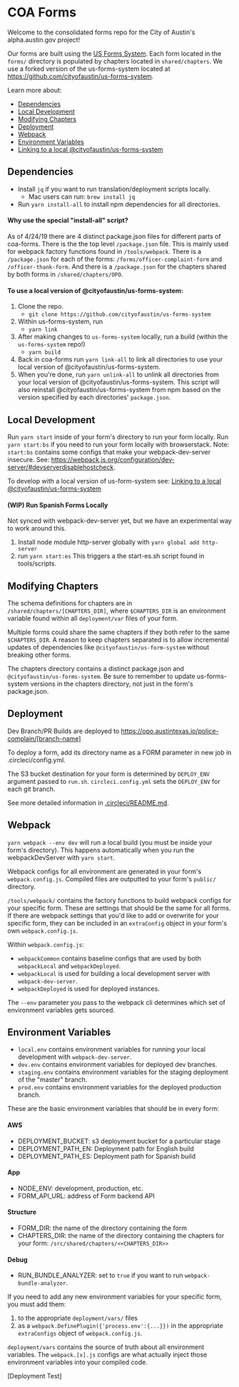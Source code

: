 # COA Forms

Welcome to the consolidated forms repo for the City of Austin's alpha.austin.gov project!

Our forms are built using the [US Forms System](https://github.com/usds/us-forms-system-starter-app). Each form located in the `forms/` directory is populated by chapters located in `shared/chapters`. We use a forked version of the us-forms-system located at https://github.com/cityofaustin/us-forms-system.

Learn more about:
- [Dependencies](#Dependencies)
- [Local Development](#Local-Development)
- [Modifying Chapters](#Modifying-Chapters)
- [Deployment](#Deployment)
- [Webpack](#Webpack)
- [Environment Variables](#Environment-Variables)
- [Linking to a local @cityofaustin/us-forms-system](#Link-to-a-local-@cityofaustin/us-forms-system)

## Dependencies
+ Install `jq` if you want to run translation/deployment scripts locally.
  + Mac users can run: `brew install jq`
+ Run `yarn install-all` to install npm dependencies for all directories.

#### Why use the special "install-all" script?
As of 4/24/19 there are 4 distinct package.json files for different parts of coa-forms.
There is the the top level `/package.json` file. This is mainly used for webpack factory functions found in `/tools/webpack`. There is a `/package.json` for each of the forms: `/forms/officer-complaint-form` and `/officer-thank-form`. And there is a `/package.json` for the chapters shared by both forms in `/shared/chapters/OPO`.

#### To use a local version of @cityofaustin/us-forms-system:
1. Clone the repo.
    + `git clone https://github.com/cityofaustin/us-forms-system`
2. Within us-forms-system, run
    + `yarn link`
3. After making changes to `us-forms-system` locally, run a build (within the `us-forms-system` repo!)
    + `yarn build`
4. Back in coa-forms run `yarn link-all` to link all directories to use your local version of @cityofaustin/us-forms-system.
5. When you're done, run `yarn unlink-all` to unlink all directories from your local version of @cityofaustin/us-forms-system. This script will also reinstall @cityofaustin/us-forms-system from npm based on the version specified by each directories' `package.json`.

## Local Development

Run `yarn start` inside of your form's directory to run your form locally. Run `yarn start:bs` if you need to run your form locally with browserstack. Note: `start:bs` contains some configs that make your webpack-dev-server insecure. See: https://webpack.js.org/configuration/dev-server/#devserverdisablehostcheck.

To develop with a local version of us-form-system see: [Linking to a local @cityofaustin/us-forms-system](#Link-to-a-local-@cityofaustin/us-forms-system)

#### (WIP) Run Spanish Forms Locally
Not synced with webpack-dev-server yet, but we have an experimental way to work around this.
1. Install node module http-server globally with `yarn global add http-server`
2. run `yarn start:es` This triggers a the start-es.sh script found in tools/scripts.


## Modifying Chapters
The schema definitions for chapters are in `/shared/chapters/[CHAPTERS_DIR]`, where `$CHAPTERS_DIR` is an environment variable found within all `deployment/var` files of your form.

Multiple forms could share the same chapters if they both refer to the same `$CHAPTERS_DIR`. A reason to keep chapters separated is to allow incremental updates of dependencies like `@cityofaustin/us-form-system` without breaking other forms.

The chapters directory contains a distinct package.json and `@cityofaustin/us-forms-system`. Be sure to remember to update us-forms-system versions in the chapters directory, not just in the form's package.json.

## Deployment

Dev Branch/PR Builds are deployed to https://opo.austintexas.io/police-complain/[branch-name]

To deploy a form, add its directory name as a FORM parameter in new job in .circleci/config.yml.

The S3 bucket destination for your form is determined by `DEPLOY_ENV` argument passed to `run.sh`. `circleci.config.yml` sets the `DEPLOY_ENV` for each git branch.

See more detailed information in [.circleci/README.md](./.circleci/README.md).

## Webpack

`yarn webpack --env dev` will run a local build (you must be inside your form's directory). This happens automatically when you run the webpackDevServer with `yarn start`.

Webpack configs for all environment are generated in your form's `webpack.config.js`. Compiled files are outputted to your form's `public/` directory.

`/tools/webpack/` contains the factory functions to build webpack configs for your specific form. These are settings that should be the same for all forms. If there are webpack settings that you'd like to add or overwrite for your specific form, they can be included in an `extraConfig` object in your form's own `webpack.config.js`.

Within `webpack.config.js`:
+ `webpackCommon` contains baseline configs that are used by both `webpackLocal` and `webpackDeployed`.
+ `webpackLocal` is used for building a local development server with `webpack-dev-server`.
+ `webpackDeployed` is used for deployed instances.

The `--env` parameter you pass to the webpack cli determines which set of environment variables gets sourced.

## Environment Variables
+ `local.env` contains environment variables for running your local development with `webpack-dev-server`.
+ `dev.env` contains environment variables for deployed dev branches.
+ `staging.env` contains environment variables for the staging deployment of the "master" branch.
+ `prod.env` contains environment variables for the deployed production branch.

These are the basic environment variables that should be in every form:
#### AWS
+ DEPLOYMENT_BUCKET: s3 deployment bucket for a particular stage
+ DEPLOYMENT_PATH_EN: Deployment path for English build
+ DEPLOYMENT_PATH_ES: Deployment path for Spanish build
#### App
+ NODE_ENV: development, production, etc.
+ FORM_API_URL: address of Form backend API
#### Structure
+ FORM_DIR: the name of the directory containing the form
+ CHAPTERS_DIR: the name of the directory containing the chapters for your form: `/src/shared/chapters/<<CHAPTERS_DIR>>`
#### Debug
+ RUN_BUNDLE_ANALYZER: set to `true` if you want to run `webpack-bundle-analyzer`.

If you need to add any new environment variables for your specific form, you must add them:
1. to the appropriate `deployment/vars/` files
2. as a `webpack.DefinePlugin({'process.env':{...}})` in the appropriate `extraConfigs` object of `webpack.config.js`.

`deployment/vars` contains the source of truth about all environment variables. The `webpack.[x].js` configs are what actually inject those environment variables into your compiled code.

[Deployment Test]
